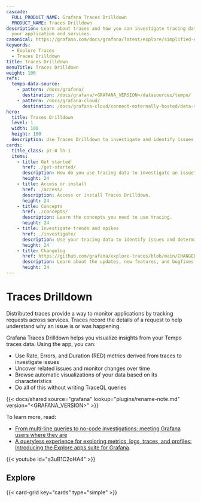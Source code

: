 ```yaml
---
cascade:
  FULL_PRODUCT_NAME: Grafana Traces Drilldown
  PRODUCT_NAME: Traces Drilldown
description: Learn about traces and how you can investigate tracing data with Grafana Traces Drilldown to understand and troubleshoot
  your application and services.
canonical: https://grafana.com/docs/grafana/latest/explore/simplified-exploration/traces/
keywords:
  - Explore Traces
  - Traces Drilldown
title: Traces Drilldown
menuTitle: Traces Drilldown
weight: 100
refs:
  tempo-data-source:
    - pattern: /docs/grafana/
      destination: /docs/grafana/<GRAFANA_VERSION>/datasources/tempo/
    - pattern: /docs/grafana-cloud/
      destination: /docs/grafana-cloud/connect-externally-hosted/data-sources/tempo/
hero:
  title: Traces Drilldown
  level: 1
  width: 100
  height: 100
  description: Use Traces Drilldown to investigate and identify issues using tracing data.
cards:
  title_class: pt-0 lh-1
  items:
    - title: Get started
      href: ./get-started/
      description: How do you use tracing data to investigate an issue? Start here.
      height: 24
    - title: Access or install
      href: ./access/
      description: Access or install Traces Drilldown.
      height: 24
    - title: Concepts
      href: ./concepts/
      description: Learn the concepts you need to use tracing.
      height: 24
    - title: Investigate trends and spikes
      href: ./investigate/
      description: Use your tracing data to identify issues and determine the root cause.
      height: 24
    - title: Changelog
      href: https://github.com/grafana/explore-traces/blob/main/CHANGELOG.md
      description: Learn about the updates, new features, and bugfixes in this version.
      height: 24
---
```


# Traces Drilldown

Distributed traces provide a way to monitor applications by tracking requests across services.
Traces record the details of a request to help understand why an issue is or was happening.

Grafana Traces Drilldown helps you visualize insights from your Tempo traces data.
Using the app, you can:

* Use Rate, Errors, and Duration (RED) metrics derived from traces to investigate issues
* Uncover related issues and monitor changes over time
* Browse automatic visualizations of your data based on its characteristics
* Do all of this without writing TraceQL queries

{{< docs/shared source="grafana" lookup="plugins/rename-note.md" version="<GRAFANA_VERSION>" >}}

To learn more, read:
* [From multi-line queries to no-code investigations: meeting Grafana users where they are](https://grafana.com/blog/2024/10/22/from-multi-line-queries-to-no-code-investigations-meeting-grafana-users-where-they-are/)
* [A queryless experience for exploring metrics, logs, traces, and profiles: Introducing the Explore apps suite for Grafana](https://grafana.com/blog/2024/09/24/queryless-metrics-logs-traces-profiles/).

{{< youtube id="a3uB1C2oHA4" >}}

## Explore

{{< card-grid key="cards" type="simple" >}}